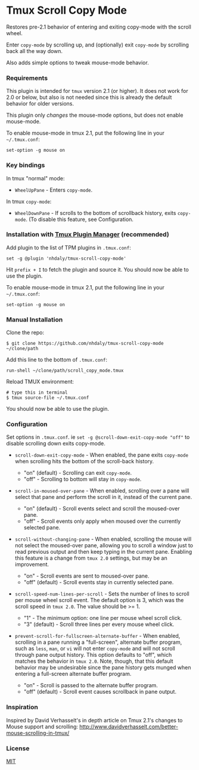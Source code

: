 # Tmux Scroll Copy Mode
Restores pre-2.1 behavior of entering and exiting copy-mode with the scroll wheel.

Enter `copy-mode` by scrolling up, and (optionally) exit `copy-mode` by scrolling back all the way down.

Also adds simple options to tweak mouse-mode behavior.

### Requirements

This plugin is intended for `tmux` version 2.1 (or higher). It does not work for 2.0 or below, but also is not needed since this is already the default behavior for older versions.

This plugin only *changes* the mouse-mode options, but does not enable mouse-mode.

To enable mouse-mode in tmux 2.1, put the following line in your `~/.tmux.conf`:

    set-option -g mouse on

### Key bindings

In tmux "normal" mode:

- `WheelUpPane` - Enters `copy-mode`.

In tmux `copy-mode`:

- `WheelDownPane` - If scrolls to the bottom of scrollback history, exits `copy-mode`. (To disable this feature, see Configuration.

### Installation with [Tmux Plugin Manager](https://github.com/tmux-plugins/tpm) (recommended)

Add plugin to the list of TPM plugins in `.tmux.conf`:

    set -g @plugin 'nhdaly/tmux-scroll-copy-mode'

Hit `prefix + I` to fetch the plugin and source it. You should now be able to
use the plugin.

To enable mouse-mode in tmux 2.1, put the following line in your `~/.tmux.conf`:

    set-option -g mouse on

### Manual Installation

Clone the repo:

    $ git clone https://github.com/nhdaly/tmux-scroll-copy-mode ~/clone/path

Add this line to the bottom of `.tmux.conf`:

    run-shell ~/clone/path/scroll_copy_mode.tmux

Reload TMUX environment:

    # type this in terminal
    $ tmux source-file ~/.tmux.conf

You should now be able to use the plugin.

### Configuration

Set options in `.tmux.conf`. ie `set -g @scroll-down-exit-copy-mode "off"` to disable scrolling down exits copy-mode. 

- `scroll-down-exit-copy-mode` - When enabled, the pane exits `copy-mode` when scrolling hits the bottom of the scroll-back history.
  - "on" (default)  - Scrolling can exit `copy-mode`.
  - "off"           - Scrolling to bottom will stay in `copy-mode`.

- `scroll-in-moused-over-pane` - When enabled, scrolling over a pane will select that pane and perform the scroll in it, instead of the current pane.
  - "on" (default)  - Scroll events select and scroll the moused-over pane.
  - "off"           - Scroll events only apply when moused over the currently selected pane.

- `scroll-without-changing-pane` - When enabled, scrolling the mouse will not select the moused-over pane, allowing you to scroll a window just to read previous output and then keep typing in the current pane. Enabling this feature is a change from `tmux 2.0` settings, but may be an improvement.
  - "on"            - Scroll events are sent to moused-over pane.
  - "off" (default) - Scroll events stay in currently selected pane.

- `scroll-speed-num-lines-per-scroll` - Sets the number of lines to scroll per mouse wheel scroll event. The default option is 3, which was the scroll speed in `tmux 2.0`. The value should be >= 1.
  - "1"             - The minimum option: one line per mouse wheel scroll click.
  - "3" (default)   - Scroll three lines per every mouse wheel click.

- `prevent-scroll-for-fullscreen-alternate-buffer` - When enabled, scrolling in a pane running a "full-screen", alternate buffer program, such as `less`, `man`, or `vi` will not enter `copy-mode` and will not scroll through pane output history. This option defaults to "off", which matches the behavior in `tmux 2.0`. Note, though, that this default behavior may be undesirable since the pane history gets munged when entering a full-screen alternate buffer program.
  - "on"            - Scroll is passed to the alternate buffer program.
  - "off" (default) - Scroll event causes scrollback in pane output.

### Inspiration

Inspired by David Verhasselt's in depth article on Tmux 2.1's changes to Mouse support and scrolling:
http://www.davidverhasselt.com/better-mouse-scrolling-in-tmux/

### License
[MIT](LICENSE.md)

